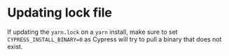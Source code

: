 # Updating lock file

If updating the `yarn.lock` on a `yarn` install, make sure to set `CYPRESS_INSTALL_BINARY=0` as Cypress will try to pull a binary that does not exist.